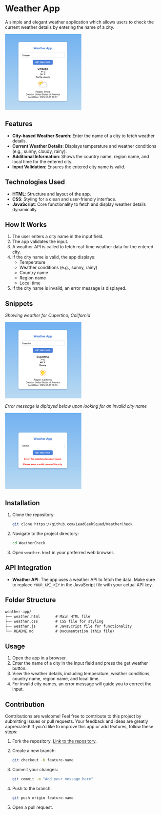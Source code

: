 # Weather App

A simple and elegant weather application which allows users to check the current weather details by entering the name of a city.

<img src="./assets/chicago.png" alt="image of weather details for chicago" style="width:250px; height:250px;">

## Features

- **City-based Weather Search**: Enter the name of a city to fetch weather details.
- **Current Weather Details**: Displays temperature and weather conditions (e.g., sunny, cloudy, rainy).
- **Additional Information**: Shows the country name, region name, and local time for the entered city.
- **Input Validation**: Ensures the entered city name is valid.

## Technologies Used

- **HTML**: Structure and layout of the app.
- **CSS**: Styling for a clean and user-friendly interface.
- **JavaScript**: Core functionality to fetch and display weather details dynamically.

## How It Works

1. The user enters a city name in the input field.
2. The app validates the input.
3. A weather API is called to fetch real-time weather data for the entered city.
4. If the city name is valid, the app displays:
   - Temperature
   - Weather conditions (e.g., sunny, rainy)
   - Country name
   - Region name
   - Local time
5. If the city name is invalid, an error message is displayed.

## Snippets
*Showing weather for Cupertino, California*

<img src="./assets/cupertino.png" alt="image of weather details for cupertino" style="width:250px; height:250px;">

<br>

*Error message is diplayed below upon looking for an invalid city name*

<img src="./assets/city_name_error.png" alt="image of weather app showing error message for invalid city name" style="width:250px; height:250px;">


## Installation

1. Clone the repository:

   ```bash
   git clone https://github.com/LeadGeekSquad/WeatherCheck
   ```

2. Navigate to the project directory:

   ```bash
   cd WeatherCheck
   ```

3. Open `weather.html` in your preferred web browser.

## API Integration

- **Weather API**: The app uses a weather API to fetch the data. Make sure to replace `YOUR_API_KEY` in the JavaScript file with your actual API key.

## Folder Structure

```
weather-app/
├── weather.html       # Main HTML file
├── weather.css        # CSS file for styling
├── weather.js         # JavaScript file for functionality
└── README.md          # Documentation (this file)
```

## Usage

1. Open the app in a browser.
2. Enter the name of a city in the input field and press the get weather button.
3. View the weather details, including temperature, weather conditions, country name, region name, and local time.
4. For invalid city names, an error message will guide you to correct the input.


## Contribution

Contributions are welcome! 
Feel free to contribute to this project by submitting issues or pull requests. Your feedback and ideas are greatly appreciated!
If you'd like to improve this app or add features, follow these steps:


1. Fork the repository. [Link to the repository](https://github.com/LeadGeekSquad/WeatherCheck).

2. Create a new branch:
   ```bash
   git checkout -b feature-name
   ```
3. Commit your changes:
   ```bash
   git commit -m "Add your message here"
   ```
4. Push to the branch:
   ```bash
   git push origin feature-name
   ```
5. Open a pull request.


